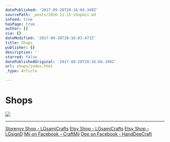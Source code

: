 ```yaml
---
datePublished: '2017-09-28T20:16:04.349Z'
sourcePath: _posts/2016-11-15-shopmii.md
inFeed: true
hasPage: true
author: []
via: {}
dateModified: '2017-09-28T20:16:03.473Z'
title: Shops
publisher: {}
description: ''
starred: false
datePublishedOriginal: '2017-09-28T20:16:04.349Z'
url: shops/index.html
_type: Article

---
```

# **Shops**
![](https://the-grid-user-content.s3-us-west-2.amazonaws.com/28b41c7b-f21b-4773-968e-85c3f2dd961c.jpg)

---

[Storenvy Shop - LGsamiCrafts][0]
[Etsy Shop - LGsamiCrafts][1]
[Etsy Shop - LGsignD][2]
[Mii on Facebook - CraftMii][3]
[Dee on Facebook - HandDeeCraft][4]

[0]: https://lgsignd.storenvy.com/
[1]: https://www.etsy.com/shop/lgsamicrafts/
[2]: https://www.etsy.com/shop/lgsignd/
[3]: https://www.facebook.com/CraftMii/
[4]: https://www.bacebook.com/HandDeeCraft/